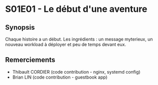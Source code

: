 # S01E01 - Le début d'une aventure 

## Synopsis
Chaque histoire a un début. Les ingrédients : un message myterieux, un nouveau workload à déployer et peu de temps devant eux. 

## Remerciements
 - Thibault CORDIER (code contribution - nginx, systemd config)
 - Brian LIN (code contribution - guestbook app)
